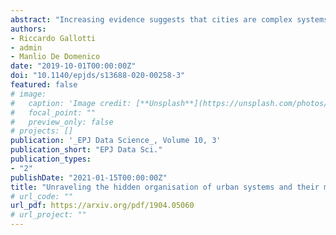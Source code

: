 ```yaml
---
abstract: "Increasing evidence suggests that cities are complex systems, with structural and dynamical features responsible for a broad spectrum of emerging phenomena. Here we use a unique data set of human flows and couple it with information on the underlying street network to study, simultaneously, the structural and functional organisation of 10 world megacities. We quantify the efficiency of flow exchange between areas of a city in terms of integration and segregation using well defined measures. Results reveal unexpected complex patterns that shed new light on urban organisation. Large cities tend to be more segregated and less integrated, while their overall topological organisation resembles that of small world networks. At the same time, the heterogeneity of flows distribution might act as a catalyst for further integrating a city. Our analysis unravels how human behaviour influences, and is influenced by, the urban environment, suggesting quantitative indicators to control integration and segregation of human flows that can be used, among others, for restriction policies to adopt during emergencies and, as an interesting byproduct, allows us to characterise functional (dis)similarities of different metropolitan areas, countries, and cultures."
authors:
- Riccardo Gallotti
- admin
- Manlio De Domenico
date: "2019-10-01T00:00:00Z"
doi: "10.1140/epjds/s13688-020-00258-3"
featured: false
# image:
#   caption: 'Image credit: [**Unsplash**](https://unsplash.com/photos/jdD8gXaTZsc)'
#   focal_point: ""
#   preview_only: false
# projects: []
publication: '_EPJ Data Science_, Volume 10, 3'
publication_short: "EPJ Data Sci."
publication_types:
- "2"
publishDate: "2021-01-15T00:00:00Z"
title: "Unraveling the hidden organisation of urban systems and their mobility flows"
# url_code: ""
url_pdf: https://arxiv.org/pdf/1904.05060
# url_project: ""
---
```

